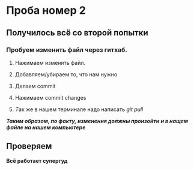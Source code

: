 # Проба номер 2

## Получилось всё со второй попытки

### Пробуем изменить файл через гитхаб.

1. Нажимаем изменить файл.

2. Добавляем/убираем то, что нам нужно

3. Делаем commit

4. Нажимаем commit changes

5. *Т*ак же в нашем терминале надо написать *git pull*

***Таким образом, по факту, изменения должны произойти и в нащем файле на нашем компьютере***

## Проверяем

**Всё работает супергуд**
